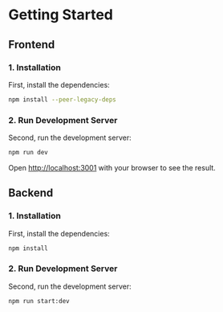 # Getting Started


## Frontend
### 1. Installation
First, install the dependencies:
```bash
npm install --peer-legacy-deps
```


### 2. Run Development Server
Second, run the development server:

```bash
npm run dev
```


Open [http://localhost:3001](http://localhost:3001) with your browser to see the result.



## Backend
### 1. Installation
First, install the dependencies:
```bash
npm install
```


### 2. Run Development Server
Second, run the development server:

```bash
npm run start:dev
```


